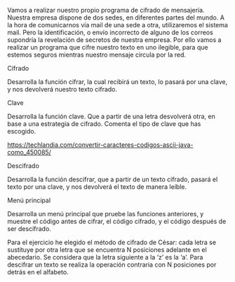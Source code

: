 Vamos a realizar nuestro propio programa de cifrado de mensajería. Nuestra empresa dispone de dos sedes, en diferentes partes del mundo. A la hora de comunicarnos vía mail de una sede a otra, utilizaremos el sistema mail. Pero la identificación, o envío incorrecto de alguno de los correos supondría la revelación de secretos de nuestra empresa. Por ello vamos a realizar un programa que cifre nuestro texto en uno ilegible, para que estemos seguros mientras nuestro mensaje circula por la red.

Cifrado

Desarrolla la función cifrar, la cual recibirá un texto, lo pasará por una clave, y nos devolverá nuestro texto cifrado.


Clave

Desarrolla la función clave. Que a partir de una letra desvolverá otra, en base a una estrategia de cifrado. Comenta el tipo de clave que has escogido.

https://techlandia.com/convertir-caracteres-codigos-ascii-java-como_450085/


Descifrado

Desarrolla la función descifrar, que a partir de un texto cifrado, pasará el texto por una clave, y nos devolverá el texto de manera leíble.


Menú principal

Desarrolla un menú principal que pruebe las funciones anteriores, y muestre el código antes de cifrar, el código cifrado, y el código después de ser descifrado.


Para el ejercicio he elegido el método de cifrado de César: cada letra se sustituye por otra letra que se encuentra N posiciones adelante en el abecedario. Se considera que la letra siguiente a la ‘z’ es la ‘a’.
Para descifrar un texto se realiza la operación contraria con N posiciones por detrás en el alfabeto. 
